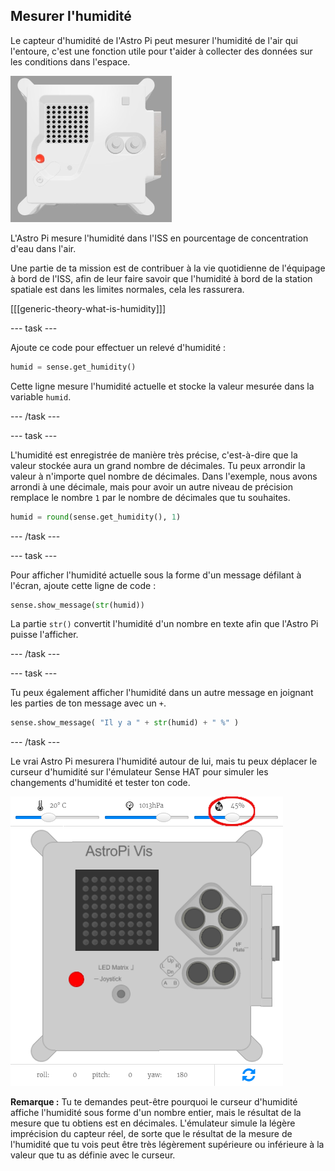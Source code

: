 ## Mesurer l'humidité

Le capteur d'humidité de l'Astro Pi peut mesurer l'humidité de l'air qui l'entoure, c'est une fonction utile pour t'aider à collecter des données sur les conditions dans l'espace.

![The Trinket Sense HAT emulator running a sample program which scrolls the humidity value across the LED matrix using white letters](images/M0_3.gif)

L'Astro Pi mesure l'humidité dans l'ISS en pourcentage de concentration d'eau dans l'air.

Une partie de ta mission est de contribuer à la vie quotidienne de l'équipage à bord de l'ISS, afin de leur faire savoir que l'humidité à bord de la station spatiale est dans les limites normales, cela les rassurera.

[[[generic-theory-what-is-humidity]]]

--- task ---

Ajoute ce code pour effectuer un relevé d'humidité :

```python
humid = sense.get_humidity()
```

Cette ligne mesure l'humidité actuelle et stocke la valeur mesurée dans la variable `humid`.

--- /task ---

--- task ---

L'humidité est enregistrée de manière très précise, c'est-à-dire que la valeur stockée aura un grand nombre de décimales. Tu peux arrondir la valeur à n'importe quel nombre de décimales. Dans l'exemple, nous avons arrondi à une décimale, mais pour avoir un autre niveau de précision remplace le nombre `1` par le nombre de décimales que tu souhaites.

```python
humid = round(sense.get_humidity(), 1)
```

--- /task ---

--- task ---

Pour afficher l'humidité actuelle sous la forme d'un message défilant à l'écran, ajoute cette ligne de code :

```python
sense.show_message(str(humid))
```

La partie `str()` convertit l'humidité d'un nombre en texte afin que l'Astro Pi puisse l'afficher.

--- /task ---

--- task ---

Tu peux également afficher l'humidité dans un autre message en joignant les parties de ton message avec un `+`.

```python
sense.show_message( "Il y a " + str(humid) + " %" )
```

--- /task ---

Le vrai Astro Pi mesurera l'humidité autour de lui, mais tu peux déplacer le curseur d'humidité sur l'émulateur Sense HAT pour simuler les changements d'humidité et tester ton code.

![A labelled screenshot of the Sense HAT emulator with the code window on the left and the emulator on the right. The slider used to adjust the humidity is circled in the top right corner](images/humidity-slider.png)

**Remarque :** Tu te demandes peut-être pourquoi le curseur d'humidité affiche l'humidité sous forme d'un nombre entier, mais le résultat de la mesure que tu obtiens est en décimales. L'émulateur simule la légère imprécision du capteur réel, de sorte que le résultat de la mesure de l'humidité que tu vois peut être très légèrement supérieure ou inférieure à la valeur que tu as définie avec le curseur.
